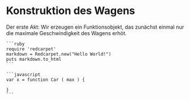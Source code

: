 # Konstruktion des Wagens


Der erste Akt: Wir erzeugen ein Funktionsobjekt, das zunächst einmal nur die maximale Geschwindigkeit des Wagens erhöt.




    ```ruby
    require 'redcarpet'
    markdown = Redcarpet.new("Hello World!")
    puts markdown.to_html
    ```

    ```javascript
    var x = function Car ( max ) {
    
    }
    ```